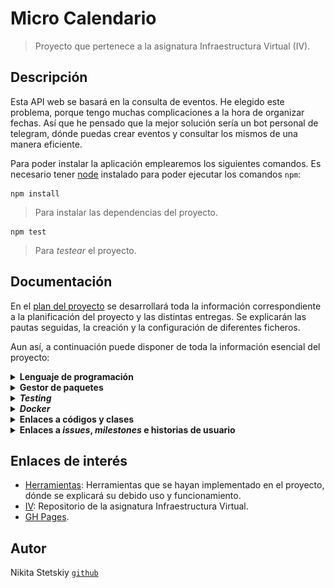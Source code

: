 # Micro Calendario

> Proyecto que pertenece a la asignatura Infraestructura Virtual (IV).

## Descripción

Esta API web se basará en la consulta de eventos. He elegido este problema, porque tengo muchas complicaciones a la hora de organizar fechas. Así que he pensado que la mejor solución sería un bot personal de telegram, dónde puedas crear eventos y consultar los mismos de una manera eficiente.

Para poder instalar la aplicación emplearemos los siguientes comandos. Es necesario tener [node](https://nodejs.org/) instalado para poder ejecutar los comandos `npm`:

    npm install

> Para instalar las dependencias del proyecto.

    npm test

> Para _testear_ el proyecto.

## Documentación

En el [plan del proyecto](/docs/plan.md) se desarrollará toda la información correspondiente a la planificación del proyecto y las distintas entregas. Se explicarán las pautas seguidas, la creación y la configuración de diferentes ficheros.

Aun así, a continuación puede disponer de toda la información esencial del proyecto:

<details><summary><b>Lenguaje de programación</b></summary>

<dl>
    <dd> <blockquote><br>
    He utilizado <code>Javascript</code>, ya que es un lenguaje ampliamente popular y que para mí es totalmente nuevo. Aunque por lo que he podido leer es un lenguaje bastante sencillo, rápido y muy versátil. Otra de sus famosas ventajas es que es multiplataforma y además es muy útil para desarrollar páginas dinámicas y aplicaciones web.
    </br><br>
    Todo lo relacionado con esta explicación se encuentra en <a href="docs/herramientas.md">este enlace</a>.
    </blockquote> </dd>
</dl>

</details>

<details><summary><b>Gestor de paquetes</b></summary>

<dl>
    <dd> <blockquote>
    <br>
    He elegido <code>Npm</code>, el cual es el gestor por defecto para <code>Node.js</code> y además un entorno de ejecución para <code>Javascript</code>. También lo he utilizado como herramienta de construcción, además este gestor funciona a través de un fichero <code>JSON</code>, ya que se realiza un seguimiento de módulos instalados. En este fichero se contendrá información del proyecto, tal como el nombre, descripción, autor, etc.
    </br><br>
    De momento es una <em>herramienta</em> de construcción muy simple, dispone de funciones que por ahora abarcan todas nuestras necesidades, tales como instalar las distintas dependencias, módulos, paquetes y la ejecución de scipts, que por ahora solamente es <em>testing</em>. Además su metodología de programación es bastante sencilla, funciona como ya dije junto con un fichero <code>JSON</code>, el cual contiene:
    </br>
    <br>
    <ul>
        <li>Todos los módulos necesarios para un proyecto y sus versiones instaladas.</li>
        <li>Todos los metadatos de un proyecto, como el autor y la licencia, entre otros.</li>
        <li>Secuencias de comandos que se pueden ejecutar para automatizar tareas del proyecto.</li>
    </ul>
    Los archivos <code>JSON</code> correspondientes: <a href="/package.json"><code>package.json</code></a> y <a href="/package-lock.json"><code>package-lock.json</code></a>.
    </br><br>
    Todo lo relacionado con esta explicación se encuentra en <a href="docs/herramientas.md">este enlace</a>.
    </blockquote> </dd>
</dl>

</details>

<details><summary><b><em>Testing</em></b></summary>

<dl>
    <dd> <blockquote>
    <br>
    <em>Si no está 'testeado', está roto</em>. Para llevar a cabo los test, he escogido <code>Jest</code>, el cual es un marco de prueba de JavaScript bastante sencillo de entender. <code>Taskfile</code> apuntará a <a href="/test/util.test.js"><code>util.test.js</code></a>, el cual será ejecutado mediante <a href="/package.json"><code>package.json</code></a>. <code>JSON</code> interviene en esta sección mediante la gestión de la instalación de dependencias con el comando <code>npm install --save-dev jest</code>. Se tendrá que modificar la parte de <em>scripts</em> para poder ejecutar <code>npm test</code>.
    </br><br>
    No podemos considerar a los <em>test</em> como una <em>herramienta</em>, ya que se interpreta a los test como parte integral del proceso de desarrollo y el código. Aun así, <code>Jest</code> es un framework de testing generalista que podemos utilizar en cualquier situación, en el cual podemos crear, ejecutar y estructurar pruebas. El lado positivo de estas pruebas es que puedes tener control sobre el funcionamiento de lo que estás creando, puedes incluso realizar diferentes tipos de pruebas a un mismo bloque de código y de esta manera puedes saber que tan susceptible es esa parte de código.
    </br><br>
    La principal ventaja es que supone un buen flujo de trabajo con <code>Npm</code> y <code>Node</code>. Además posee una gran documentación y comunidad, lo cual hace más fácil y ágil su aprendizaje. Tampoco hace falta una biblioteca de aserciones, ya que está incluida.
    </br><br>
    Todo lo relacionado con esta explicación se encuentra en <a href="docs/herramientas.md">este enlace</a>.
    </blockquote> </dd>
</dl>

</details>

<details><summary><b><em>Docker</em></b></summary>
<dl>
    <dd> <blockquote>
        <br>
        Se ha creado el <a href="/Dockerfile">Dockerfile</a> y <a href="/.dockerignore">.dockerignore</a> siguiendo las <a href="https://docs.docker.com/engine/reference/builder/">recomendaciones de buenas prácticas</a>. También se ha creado la <a href="https://hub.docker.com/r/nikitastetskiy/micro-calendario/builds">build</a> correspondiente en mi perfil de <a href="https://hub.docker.com/u/nikitastetskiy">Dockerhub</a>.
        </br><br>
        Estos son los contenedores que he podido probar localmente:
        </br><br>
        <table style="width:100%">
        <tr>
            <td><b>Contenedor Base</b></td>
            <th>Tiempo de Construcción</th> 
            <th>Tiempo de Ejecución (<em>testing</em>)</th>
            <th>Tamaño</th>
        </tr>
        <tr>
            <td><b>node:14-stretch</b></td>
            <th>109.3s</th> 
            <th>14.91s</th>
            <th>978MB</th>
        </tr>
        <tr>
            <td><b>node:14-buster</b></td>
            <th>26.7s</th> 
            <th>15.884s</th>
            <th>947MB</th>
        </tr>
        <tr>
            <td><b>alpine:3.12</b></td>
            <th>12.4s</th> 
            <th>13.592s</th>
            <th>90.5MB</th>
        </tr>
        <tr>
            <td><b>node:14-slim</b></td>
            <th>14.2s</th> 
            <th>14.382s</th>
            <th>202MB</th>
        </tr>
        </table>
        <br>
        Al principio he usado <em>buster</em> y la versión stretch, ya que son contenedores que lo tienen todo, aunque <em>buster</em> más nuevo, debido a que es la versión Debian 10. Al ser por así decirlo una versión genérica te incluye todas las necesidades, aunque el tiempo de construcción y el tamaño es bastante desfavorable. Por lo que me he inclinado en versiones más slim, en la cual la más ventajosa es <em>14-slim</em>, ya que tarda muy poco en construirse y el tamaño de la imagen también es bastante pequeño, aun así, incluye todo lo necesario para el funcionamiento. También he utilizado una versión no oficial que incluía únicamente node (<em>mhart/alpine-node:slim</em>).
        </br><br>
        Aunque finalmente me he decantado por la versión Alpine, ya que es muy ligera, pese a que utiliza <code>/bin/sh</code> como shell, <code>apk</code> como packagemanger y algunas librerías inusuales. Esta imagen es mucho mejor, ya que aunque hayamos quitado YARN en como mejora de optimización en node:14-slim (<a href="fd7b952d3767baa59aa3693af82a2eec1605ef88">aquí el commit correspondiente</a>), la imagen ubuntu sigue ocupando bastante espacio. Por lo que al utilizar alpine, su última versión disponible, nos ahorramos bastante espacio. También borramos la caché y los archivos <code>JSON</code> innecesarios.
        </br><br>
        Se ha utilizado node como usuario, ya que no se necesita realizar instalaciones como superusuario, todo esto por motivos de seguridad. Posteriormente se ha utilizado también una optimización de la imagen limpiando la caché de npm, además de hacer un clean install. También se ha removido archivos no necesario, como los <code>JSON</code>. Otros ejemplos de optimización vienen siendo el uso de herramientas como squash o podman.
        </br><br>
        <h3>DockerHub</h3>
        Se ha configurado y automatizado DockerHub:
        </br><br>
        <img src="docs/img/docker_mix.png" alt="drawing"/>
        </br><br>
        <h3>GitHub Container Registry</h3>
        Se ha configurado y enlazado <a href="https://github.com/nikitastetskiy?tab=packages&repo_name=micro-calendario">GHCR</a>:
        </br><br>
        <img src="docs/img/docker2.png" alt="drawing"/>
        </br><br>
        Ejecución y prueba:
        </br><br>
        <div class="language-plaintext highlighter-rouge"><div class="highlight"><pre class="highlight"><code>
        docker pull nikitastetskiy/micro-calendario
        <br>
        docker run -t -v `pwd`:/test nikitastetskiy/micro-calendario
        </code></pre></div></div>
        </br>
        Si usamos GitHub Container Registry:
        <br></br>
        <div class="language-plaintext highlighter-rouge"><div class="highlight"><pre class="highlight"><code>
        docker pull ghcr.io/nikitastetskiy/micro-calendario:latest
        <br>
        docker run -t -v `pwd`:/test ghcr.io/nikitastetskiy/micro-calendario:latest
        </code></pre></div></div>
        </br>
        Todo lo relacionado con esta explicación se encuentra en <a href="docs/herramientas.md">este enlace</a>
    </blockquote> </dd>
</dl>

</details>

<details><summary><b>Enlaces a códigos y clases</b></summary>

<dl>
    <dd> <blockquote>
    <br>
    <ul>
        <li>Se ha añadido el fichero <a href="/iv.yaml"><code>YAML</code></a> <em>Ain't Markup Language</em>, con la ruta de la estructura del proyecto y las distintas claves cómo <em>lenguaje</em>, <em>test</em> y <em>taskfile</em>.</li>
        <li>Se ha creado la <a href="/src">carpeta src</a> con distintas clases:</li>
            <ul>
                <li>La primera clase <a href="/src/eventscalendar/events.js"><code>events.js</code></a> del proyecto, encargada de crear los eventos.</li>
                <li>La segunda clase <a href="/src/eventscalendar/planner.js"><code>planner.js</code></a> para poder organizar y gestionar la clase evento.</li>
            </ul>
        <li>El fichero de test, el cual se encuentra en la carpeta <a href="/test">test</a>, bajo el nombre <a href="/test/util.test.js"><code>util.test.js</code></a>.</li>
        <li>Se ha creado el <a href="/Dockerfile">Dockerfile</a> y <a href="/.dockerignore">.dockerignore</a>.</li>
        <li>Los archivos <code>JSON</code> correspondientes: <a href="/package.json"><code>package.json</code></a> y <a href="/package-lock.json"><code>package-lock.json</code></a>.</li>
    </ul>
    Todo lo relacionado con las pautas de creación y configuración se encuentra en <a href="docs/plan.md">este enlace</a>.
    </blockquote> </dd>
</dl>

</details>

<details><summary><b>Enlaces a <em>issues</em>, <em>milestones</em> e historias de usuario </b></summary>

<dl>
    <dd> <blockquote>
    <ul>
    <br>
        <li><a href="https://github.com/nikitastetskiy/micro-calendario/issues?q=is%3Aissue+is%3Aclosed)">En este enlace</a> se encuentran los <em>issues</em> cerrados.</li>
        <li><a href="https://github.com/nikitastetskiy/micro-calendario/milestones?state=closed">En este enlace</a> se encuentran los <em>milestones</em> cerrados.</li>
        <li>Se han añadido las <a href="https://github.com/nikitastetskiy/micro-calendario/milestone/4">Historias de Usuario</a> con su <a href="https://github.com/nikitastetskiy/micro-calendario/issues?q=is%3Aopen+is%3Aissue+label%3Auser-stories">label</a> correspondiente. Aquí se puede consultar las diferentes HU:</li>
            <ul>
                <li><a href="https://github.com/nikitastetskiy/micro-calendario/issues/4">HU1</a>: Consulta de eventos.</li>
                <li><a href="https://github.com/nikitastetskiy/micro-calendario/issues/5">HU2</a>: Consulta específica de eventos.</li>
                <li><a href="https://github.com/nikitastetskiy/micro-calendario/issues/6">HU3</a>: Creación de eventos.</li>
                <li><a href="https://github.com/nikitastetskiy/micro-calendario/issues/14">HU4</a>: Configuración de Docker.</li>
            </ul>
    </ul>
    Todo lo relacionado con las pautas de creación y configuración se encuentra en <a href="docs/plan.md">este enlace</a>.
    </blockquote> </dd>
</dl>

</details>

## Enlaces de interés

-   [Herramientas](/docs/herramientas.md): Herramientas que se hayan implementado en el proyecto, dónde se explicará su debido uso y funcionamiento.
-   [IV](https://github.com/JJ/IV-20-21): Repositorio de la asignatura Infraestructura Virtual.
-   [GH Pages](https://nikitastetskiy.github.io/micro-calendario/).

## Autor

Nikita Stetskiy [`github`](https://github.com/nikitastetskiy)
